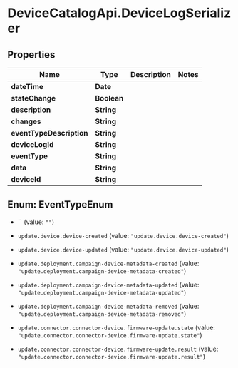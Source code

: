 # DeviceCatalogApi.DeviceLogSerializer

## Properties
Name | Type | Description | Notes
------------ | ------------- | ------------- | -------------
**dateTime** | **Date** |  | 
**stateChange** | **Boolean** |  | 
**description** | **String** |  | 
**changes** | **String** |  | 
**eventTypeDescription** | **String** |  | 
**deviceLogId** | **String** |  | 
**eventType** | **String** |  | 
**data** | **String** |  | 
**deviceId** | **String** |  | 


<a name="EventTypeEnum"></a>
## Enum: EventTypeEnum


* `` (value: `""`)

* `update.device.device-created` (value: `"update.device.device-created"`)

* `update.device.device-updated` (value: `"update.device.device-updated"`)

* `update.deployment.campaign-device-metadata-created` (value: `"update.deployment.campaign-device-metadata-created"`)

* `update.deployment.campaign-device-metadata-updated` (value: `"update.deployment.campaign-device-metadata-updated"`)

* `update.deployment.campaign-device-metadata-removed` (value: `"update.deployment.campaign-device-metadata-removed"`)

* `update.connector.connector-device.firmware-update.state` (value: `"update.connector.connector-device.firmware-update.state"`)

* `update.connector.connector-device.firmware-update.result` (value: `"update.connector.connector-device.firmware-update.result"`)




